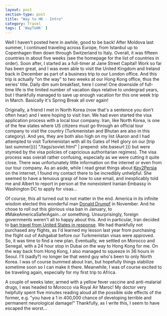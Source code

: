 ```yaml
---
layout: post
section-type: post
title: "Way to HK - Intro"
category: Travel
tags: [ 'WayToHK' ]
---
```


Well I haven't posted here in awhile, good to be back! After Moldova last summer, I
continued traveling across Europe, from Istanbul up to Copenhagen then down through
Switzerland to Italy. Overall, it was fifteen countries in about five weeks (see the
homepage for the list of countries in order). Soon after, I started as a full-timer at
Jane Street Capital! Work so far has been great, and I was even able to visit the United
Kingdom and Ireland back in December as part of a business trip to our London office. And
this trip is actually "on the way" to two weeks at our Hong Kong office, thus the series'
title. Daily dim sum breakfast, here I come! One downside of full-time life is the
limited number of vacation days relative to undergrad years, but I thankfully managed to
save up enough vacation for this one week trip in March. Basically it's Spring Break all
over again!

Originally, a friend I met in North Korea (now that's a sentence you don't often hear) and
I were hoping to visit Iran. We had even started the visa application process with a local
tour company.  Iran, like North Korea, is one of the few states where US citizens must go
through an official tour company to visit the country (Turkmenistan and Bhutan are also in
this category). And yes, they are both also high on my list (Aaron and I had attempted to
visit Turkmenistan with all its Gates of Hell glory on our
[trip last summer]({{ "/tags/soviet.html" | prepend: site.baseurl }})
but were stymied by the visa policies of capricious authoritarian regimes). The visa
process was overall rather confusing, especially as we were cutting it quite close. There
was unfortunately little information on the internet or even from our tour company.  As
an aside, while I read great things
about [Key2Persia](http://en.key2persia.com/home) on the internet,
I found my contact there to be incredibly unhelpful. She seemed to have a tenuous grasp of
how to use email, and inexplicably told me and Albert to report in person at the
nonexistent Iranian Embassy in Washington DC to apply for visas...

Of course, this all turned out to not matter in the end.
America in its infinite wisdom elected this wonderful man
[Donald Drumpf](http://www.donaldjdrumpf.com/)
in November. And he chose
to roll out this glorious visa ban in January, to
\#MakeAmericaSaferAgain...or something.
Unsurprisingly, foreign governments weren't all to happy about this.
And in particular, Iran decided to
[ban travel from United States in response](http://www.reuters.com/article/us-usa-trump-immigration-iran-idUSKBN15C0NR).
We had thankfully not purchased any flights,
as I'd learned my lesson last year from purchasing the flight out of Ashgabat
before our Turkmenistan visas were approved. So, it was time to find a new plan. Eventually,
we settled on Morocco and Senegal, with a 24 hour stop in Dubai on the way to
Hong Kong for me. On the way back from Hong Kong, I also managed to squeeze in
36 hours in Seoul. I'll (sadly?) no longer be that weird guy who's been to only
North Korea. I was of course bummed about Iran, but hopefully things stabilize
sometime soon so I can make it there. Meanwhile, I was of course excited to be
traveling again, especially for my first trip to Africa.

A couple of weeks later, armed with a yellow fever vaccine and anti-malarial
drugs, I was headed to Morocco via Royal Air Maroc! My doctor very helpfully
spent five minutes reading aloud all the possible side effects of the former,
e.g. "you have a 1 in 400,000 chance of developing terrible and permanent
neurological damage!" Thankfully, as I write this, I seem to have escaped the
worst...

